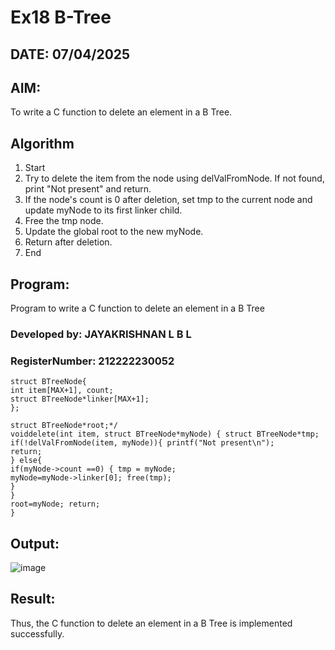 # Ex18 B-Tree
## DATE: 07/04/2025
## AIM:
To write a C function to delete an element in a B Tree.
## Algorithm
1. Start
2. Try to delete the item from the node using delValFromNode. If not found, print "Not present" and return.
3. If the node's count is 0 after deletion, set tmp to the current node and update myNode to its first linker child.
4. Free the tmp node.
5. Update the global root to the new myNode.
6. Return after deletion.
7. End
## Program:

Program to write a C function to delete an element in a B Tree
### Developed by: JAYAKRISHNAN L B L
### RegisterNumber:  212222230052
```
struct BTreeNode{
int item[MAX+1], count;
struct BTreeNode*linker[MAX+1];
};

struct BTreeNode*root;*/
voiddelete(int item, struct BTreeNode*myNode) { struct BTreeNode*tmp; if(!delValFromNode(item, myNode)){ printf("Not present\n");
return;
} else{
if(myNode->count ==0) { tmp = myNode;
myNode=myNode->linker[0]; free(tmp);
}
}
root=myNode; return;
}
```

## Output:
![image](https://github.com/user-attachments/assets/cd2b2219-6ab5-4cbb-8212-0adfaff4fa2d)



## Result:
Thus, the C function to delete an element in a B Tree is implemented successfully.
